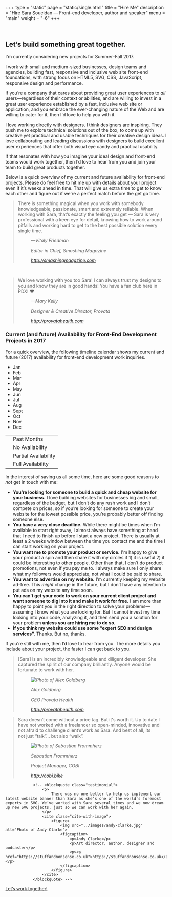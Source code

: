 +++
type = "static"
page = "static/single.html"
title = "Hire Me"
description = "Hire Sara Soueidan — Front-end developer, author and speaker"
menu = "main"
weight = "-6"
+++


<div class="full-width">
	<div class="container clearfix">
		<div class="col-12 center">
			<br>
			<h2 class="h1">Let’s build something great together.</h2>
        	<div class=" col-6 col--center note update">
        		I'm currently considering new projects for Summer–Fall 2017.
        	</div>
        </div>
	</div>
</div>

<div class="full-width">
	<div class="container">
		<div class="row">
			<p class="size-2x col-12">
				I work with small and medium-sized businesses, design teams and agencies, building fast, responsive and inclusive web site front-end foundations, with strong focus on HTML5, SVG, CSS, JavaScript, responsive design and performance.
			</p>
			<div class="col-6">
				<p>
					If you’re a company that cares about providing great user experiences to <em>all</em> users—regardless of their context or abilities, and are willing to invest in a great user experience established by a fast, inclusive web site or application, and you embrace the ever-changing nature of the Web and are willing to cater for it, then I'd love to help you with it.
				</p>
				<p>
					I love working directly with designers. I think designers are inspiring. They push me to explore technical solutions out of the box, to come up with creative yet practical and usable techniques for their creative design ideas. I love collaborating and leading discussions with designers to build excellent user experiences that offer both visual eye candy and practical usability.
				</p>
				<p>
					If that resonates with how you imagine your ideal design and front-end teams would work together, then I’d love to hear from you and join your team to build great products together.
				</p>
				<p>
					Below is a quick overview of my current and future availability for front-end projects. Please do feel free to hit me up with details about your project even if it’s weeks ahead in time. That will give us extra time to get to know each other and figure out if we're a perfect match before the get go time.
				</p>
			</div>
			<div class="col-5 col--right">
				<blockquote class="testimonial">
					<p>
						There is something magical when you work with somebody knowledgeable, passionate, smart and extremely reliable. When working with Sara, that’s exactly the feeling you get — Sara is very professional with a keen eye for detail, knowing how to work around pitfalls and working hard to get to the best possible solution every single time.
					</p>
					<cite class="cite-with-image">
						<figure>
							<figcaption>
								<p>—Vitaly Friedman</p>
								<p>Editor in Chief, Smashing Magazine</p>
								<p><a href="http://smashingmagazine.com">http://smashingmagazine.com</a></p>
							</figcaption>
						</figure>
					</cite>
				</blockquote>
				<br>
				<blockquote class="testimonial">
					<p>
						We love working with you too Sara! I can always trust my designs to you and know they are in good hands! You have a fan club here in PDX! ❤️
					</p>
					<cite class="cite-with-image">
						<figure>
							<figcaption>
								<p>—Mary Kelly</p>
								<p>Designer &amp; Creative Director, Provata</p>
								<p><a href="http://provatahealth.com">http://provatahealth.com</a></p>
							</figcaption>
						</figure>
					</cite>
				</blockquote>
			</div>
		</div>
	</div>
</div>
<div class="full-width">
<div class="clearfix container">
<!-- <div class="row"> -->
<div class="col-12">
<h3 id="availability" class="deeplink">Current (and future) Availability for Front-End Development Projects in 2017</h3>
<p>For a quick overview, the following timeline calendar shows my current and future (2017) availability for front-end development work inquiries.</p>
<div class="availability-calendar clearfix">
<ul class="clearfix">
<li class="no-availability past-month"><span class="month">Jan</span><span class="availability--status"></span></li>
<li class="partial-availability past-month"><span class="month">Feb</span><span class="availability--status"></span></li>
<li class="no-availability past-month"><span class="month">Mar</span><span class="availability--status"></span></li>
<li class="no-availability past-month"><span class="month">Apr</span><span class="availability--status"></span></li>
<li class="no-availability current-month"><span class="month">May</span><span class="availability--status"></span>
</li>
<li class="no-availability"><span class="month">Jun</span><span class="availability--status"></span></li>
<li class="available"><span class="month">Jul</span><span class="availability--status"></span></li>
<li class="available"><span class="month">Aug</span><span class="availability--status"></span></li>
<li class="available"><span class="month">Sept</span><span class="availability--status"></span></li>
<li class="available"><span class="month">Oct</span><span class="availability--status"></span></li>
<li class="available"><span class="month">Nov</span><span class="availability--status"></span></li>
<li class="available"><span class="month">Dec</span><span class="availability--status"></span></li>
</ul>
<table class="hints">
<tr>
<td class="past-month availability-hint"></td>
<td>Past Months</td>
</tr>
<tr>
<td class="availability-hint no-availability"></td>
<td>No Availability</td>
</tr>
<tr>
<td class="availability-hint partial-availability"></td>
<td>Partial Availability</td>
</tr>
<tr>
<td class="availability-hint full-availability"></td>
<td>Full Availability</td>
</tr>
</table>
<!-- </div> -->
</div>
 
<div class="col-7">
<p>In the interest of saving us all some time, here are some good reasons to <em>not</em> get in touch with me:</p>
<ul>
<li><strong>You’re looking for someone to build a quick and cheap website for your business.</strong> I love building websites for businesses big and small, regardless of the budget, but I don’t do any rush work and I don’t compete on prices, so if you’re looking for someone to create your website for the lowest possible price, you’re probably better off finding someone else.</li>
<li><strong>You have a very close deadline.</strong> While there might be times when I’m available to start right away, I almost always have something at hand that I need to finish up before I start a new project. There is usually at least a 2 weeks window between the time you contact me and the time I can start working on your project.</li>
<li><strong>You want me to promote your product or service.</strong> I'm happy to give your product a spin and then share it with my circles if 1) it is useful 2) it could be interesting to other people. Other than that, I don’t do product promotions, not even if you pay me to. I always make sure I only share what my followers would appreciate, not what I could be paid to share.</li>
<li><strong>You want to advertise on my website.</strong> I’m currently keeping my website ad-free. This <em>might</em> change in the future, but I don’t have any intention to put ads on my website any time soon.</li>
<li><strong>You can’t get your code to work on your current client project and want someone to dig into it and make it work for free.</strong> I am more than happy to point you in the right direction to solve your problems—assuming I know what you are looking for. But I cannot invest my time looking into your code, analyzing it, and then send you a solution for your problem <strong>unless you are hiring me to do so</strong>.</li>
<li><strong>If you think my website could use some “expert SEO and design services”.</strong> Thanks. But no, thanks.</li>
</ul>
<p class="size-2x">
If you’re still with me, then I’d love to hear from you. The more details you include about your project, the faster I can get back to you.
</div>
 
</div>
<div class="col-12">
	
</div>
</div>
</div>

<div class="full-width grey">
	<div class="clearfix container">
		<div class="row">
			<section class="col-6" role="main">
				<blockquote class="testimonial">
					<p>
						[Sara] is an incredibly knowledgeable and diligent developer. She captured the spirit of our company brilliantly. Anyone would be fortunate to work with her. 
					</p>
					<cite class="cite-with-image">
						<figure>
							<img src="../images/alex-goldberg.png" alt="Photo of Alex Goldberg">
							<figcaption>
								<p>Alex Goldberg</p>
								<p>CEO Provata Health</p>
								<p><a href="http://provatahealth.com">http://provatahealth.com</a></p>
							</figcaption>
						</figure>
					</cite>
				</blockquote>
			</section>
			<section class="col-6" role="main">
				<blockquote class="testimonial">
					<p>
						Sara doesn’t come without a price tag. But it's worth it. Up to date I have not worked with a freelancer so open-minded, innovative and not afraid to challenge client’s work as Sara. And best of all, its not just “talk”… but also “walk”.
					</p>
					<cite class="cite-with-image">
						<figure>
							<img src="../images/sebastian-frommherz.png" alt="Photo of Sebastian Frommherz">
							<figcaption>
								<p>Sebastian Frommherz</p>
								<p>Project Manager, COBI</p>
								<p><a href="http://cobi.bike">http://cobi.bike</a></p>
							</figcaption>
						</figure>
					</cite>
				</blockquote>		
			</section>
		</div>
	</div>
</div>
<!-- <div class="full-width">
	<div class="clearfix container">
		<div class="row">
			<div class="col-half">
				<h3 id="services">What I <i>can</i> help you with:</h3>
				<ul>
					<li>Front-end development: building fast, accessible and responsive user interfaces and interactions with a strong focus on HTML5, SVG, CSS and JavaScript.</li>
					<li>Building living style guides a.k.a. pattern libraries.</li>
					<li>I also <a href="{{site.url}}/speaking">give talks</a> and <a href="{{site.url}}/workshops">run training workshops</a> on front-end development. Please see corresponding pages for details.</li>
				</ul>
			</div>
			<div class="col-half">
				<h3>What I <i>can’t</i> help you with:</h3>
				<ul>
					<li>Designing a user interface for your website or app. <strong>I am not a designer</strong>.</li>
					<li>I don’t create design mockups, wireframes or static design deliverables of that sort.</li>
					<li><p>CMS and/or back-end development. I don’t do Wordpress or any other CMS development. Back-end development is outside the area of my expertise.</p>
					</li>
				</ul>
			</div>
		</div>
	</div>
</div> -->

<!-- <div class="full-width">
	<div class="clearfix container small">
		<div class="row">
			<div class="col-12">
				<h3 id="availability" class="deeplink">Current (and future) Availability for Front-End Development Projects in 2017</h3>
				<p>For a quick overview, the following timeline calendar shows my current and future (2017) availability for front-end development work inquiries.</p>
				<div class="availability-calendar clearfix">
					<ul class="clearfix">
						<li class="no-availability past-month"><span class="month">Jan</span><span class="availability--status"></span></li>
						<li class="partial-availability past-month"><span class="month">Feb</span><span class="availability--status"></span></li>
						<li class="available current-month"><span class="month">Mar</span><span class="availability--status"></span></li>
						<li class="available"><span class="month">Apr</span><span class="availability--status"></span></li>
						<li class="available"><span class="month">May</span><span class="availability--status"></span> 
						</li>
						<li class="no-availability"><span class="month">Jun</span><span class="availability--status"></span></li>
						<li class="available"><span class="month">Jul</span><span class="availability--status"></span></li>
						<li class="available"><span class="month">Aug</span><span class="availability--status"></span></li>
						<li class="available"><span class="month">Sept</span><span class="availability--status"></span></li>
						<li class="available"><span class="month">Oct</span><span class="availability--status"></span></li>
						<li class="available"><span class="month">Nov</span><span class="availability--status"></span></li>
						<li class="available"><span class="month">Dec</span><span class="availability--status"></span></li>  
					</ul>
					<table class="hints">
						<tr>
							<td class="past-month availability-hint"></td>
							<td>Past Months</td>
						</tr>
						<tr>
							<td class="availability-hint no-availability"></td>
							<td>No Availability</td>
						</tr>
						<tr>
							<td class="availability-hint partial-availability"></td>
							<td>Partial Availability</td>  
						</tr>
						<tr>
							<td class="availability-hint full-availability"></td>
							<td>Full Availability</td>
						</tr>

					</table>
				</div>
			</div>
			<section class="col-7">
				<p>In the interest of saving us all some time, here are some good reasons to <em>not</em> get in touch with me:</p>
				<ul>
					<li><strong>You’re looking for someone to build a quick and cheap website for your business.</strong> I love building websites for businesses big and small, regardless of the budget, but I don’t do any rush work and I don’t compete on prices, so if you’re looking for someone to create your website for the lowest possible price, you’re probably better off finding someone else.</li>
					<li><strong>You have a very close deadline.</strong> While there might be times when I’m available to start right away, I almost always have something at hand that I need to finish up before I start a new project. There is usually at least a 2 weeks window between the time you contact me and the time I can start working on your project.</li>
					<li><strong>You want me to promote your product or service.</strong> I'm happy to give your product a spin and then share it with my circles if 1) it is useful 2) it could be interesting to other people. Other than that, I don’t do product promotions, not even if you pay me to. I always make sure I only share what my followers would appreciate, not what I could be paid to share.</li>
					<li><strong>You want to advertise on my website.</strong> I’m currently keeping my website ad-free. This <em>might</em> change in the future, but I don’t have any intention to put ads on my website any time soon.</li>
					<li><strong>You can’t get your code to work on your current client project and want someone to dig into it and make it work for free.</strong> I am more than happy to point you in the right direction to solve your problems—assuming I know what you are looking for. But I cannot invest my time looking into your code, analyzing it, and then send you a solution for your problem <strong>unless you are hiring me to do so</strong>.</li>
					<li><strong>If you think my website could use some “expert SEO and design services”.</strong> Thanks. But no, thanks.</li>
				</ul>
				<p class="size-2x">
					If you’re still with me, then I’d love to hear from you...
				</p>
			</section>
			
		</div>
	</div>
</div> -->
		
				<!-- <blockquote class="testimonial">
					<p>
						There was no one better to help us implement our latest website banner than Sara as she’s one of the world’s foremost experts in SVG. We’ve worked with Sara several times and we now dream up new SVG projects, just so we can work with her again.
					</p>
					<cite class="cite-with-image">
						<figure>
							<img src="../images/andy-clarke.jpg" alt="Photo of Andy Clarke">
							<figcaption>
								<p>Andy Clarke</p>
								<p>Art director, author, designer and podcaster</p>
								<p><a href="https://stuffandnonsense.co.uk">https://stuffandnonsense.co.uk</a></p>
							</figcaption>
						</figure>
					</cite>
				</blockquote> -->

	
<div class="full-width">    
	<div class="clearfix container">
		<div class="row">
			<section class="col-12">
				<a href="mailto:contact@sarasoueidan.com" class="button button--full">Let’s work together!</a>
			</section>
		</div>
	</div>
</div>
